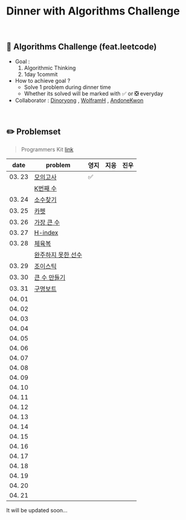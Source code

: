 # Dinner with Algorithms Challenge
<br>

## :notebook_with_decorative_cover: Algorithms Challenge (feat.leetcode)

- Goal : 
  1. Algorithmic Thinking
  2. 1day 1commit
- How to  achieve goal ?
  - Solve 1 problem during dinner time
  - Whether its solved will be marked with :white_check_mark: or :negative_squared_cross_mark: everyday
- Collaborator : [Dinoryong](https://github.com/Dinoryong) , [WolframH]() ,  [AndoneKwon]()

<br>

## :pencil2: Problemset

>  Programmers Kit   [link](https://programmers.co.kr/learn/challenges)

| date   | problem                                                      | 영지               | 지웅 | 진우 |
| ------ | ------------------------------------------------------------ | ------------------ | ---- | ---- |
| 03. 23 | [모의고사](https://programmers.co.kr/learn/courses/30/lessons/42840?language=python3) | :white_check_mark: |      |      |
|        | [K번째 수](https://programmers.co.kr/learn/courses/30/lessons/42748) |                    |      |      |
| 03. 24 | [소수찾기](https://programmers.co.kr/learn/courses/30/lessons/42839) |                    |      |      |
| 03. 25 | [카펫](https://programmers.co.kr/learn/courses/30/lessons/42842) |                    |      |      |
| 03. 26 | [가장 큰 수](https://programmers.co.kr/learn/courses/30/lessons/42746) |                    |      |      |
| 03. 27 | [H-index](https://programmers.co.kr/learn/courses/30/lessons/42747) |                    |      |      |
| 03. 28 | [체육복](https://programmers.co.kr/learn/courses/30/lessons/42862) |                    |      |      |
|        | [완주하지 못한 선수](https://programmers.co.kr/learn/courses/30/lessons/42576) |                    |      |      |
| 03. 29 | [조이스틱](https://programmers.co.kr/learn/courses/30/lessons/42860) |                    |      |      |
| 03. 30 | [큰 수 만들기](https://programmers.co.kr/learn/courses/30/lessons/42883) |                    |      |      |
| 03. 31 | [구명보트](https://programmers.co.kr/learn/courses/30/lessons/42885) |                    |      |      |
| 04. 01 |                                                              |                    |      |      |
| 04. 02 |                                                              |                    |      |      |
| 04. 03 |                                                              |                    |      |      |
| 04. 04 |                                                              |                    |      |      |
| 04. 05 |                                                              |                    |      |      |
| 04. 06 |                                                              |                    |      |      |
| 04. 07 |                                                              |                    |      |      |
| 04. 08 |                                                              |                    |      |      |
| 04. 09 |                                                              |                    |      |      |
| 04. 10 |                                                              |                    |      |      |
| 04. 11 |                                                              |                    |      |      |
| 04. 12 |                                                              |                    |      |      |
| 04. 13 |                                                              |                    |      |      |
| 04. 14 |                                                              |                    |      |      |
| 04. 15 |                                                              |                    |      |      |
| 04. 16 |                                                              |                    |      |      |
| 04. 17 |                                                              |                    |      |      |
| 04. 18 |                                                              |                    |      |      |
| 04. 19 |                                                              |                    |      |      |
| 04. 20 |                                                              |                    |      |      |
| 04. 21 |                                                              |                    |      |      |

It will be updated soon...













